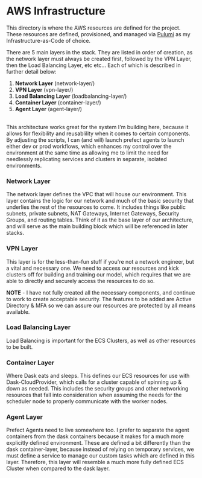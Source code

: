 # AWS Infrastructure

This directory is where the AWS resources are defined for the project. These resources are defined, provisioned, and managed via [Pulumi](https://www.pulumi.com/docs/) as my Infrastructure-as-Code of choice.

There are 5 main layers in the stack. They are listed in order of creation, as the network layer must always be created first, followed by the VPN Layer, then the Load Balancing Layer, etc etc... Each of which is described in further detail below:
1. **Network Layer** (network-layer/)
2. **VPN Layer** (vpn-layer/)
3. **Load Balancing Layer** (loadbalancing-layer/)
4. **Container Layer** (container-layer/)
5. **Agent Layer** (agent-layer/)

<br>
This architecture works great for the system I'm building here, because it allows for flexibility and reusablility when it comes to certain components. By adjusting the scripts, I can (and will) launch prefect agents to launch either dev or prod workflows, which enhances my control over the environment at the same time as allowing me to limit the need for needlessly replicating services and clusters in separate, isolated environments.


### Network Layer
The network layer defines the VPC that will house our environment. This layer contains the logic for our network and much of the basic security that underlies the rest of the resources to come. It includes things like public subnets, private subnets, NAT Gateways, Internet Gateways, Security Groups, and routing tables. Think of it as the base layer of our architecture, and will serve as the main building block which will be referenced in later stacks.

### VPN Layer
This layer is for the less-than-fun stuff if you're not a network engineer, but a vital and necessary one. We need to access our resources and kick clusters off for building and training our model, which requires that we are able to directly and securely access the resources to do so. 

**NOTE** - I have not fully created all the necessary components, and continue to work to create acceptable security. The features to be added are Active Directory & MFA so we can assure our resources are protected by all means available.

### Load Balancing Layer
Load Balancing is important for the ECS Clusters, as well as other resources to be built.

### Container Layer
Where Dask eats and sleeps. This defines our ECS resources for use with Dask-CloudProvider, which calls for a cluster capable of spinning up & down as needed. This includes the security groups and other networking resources that fall into consideration when assuming the needs for the scheduler node to properly communicate with the worker nodes.

### Agent Layer
Prefect Agents need to live somewhere too. I prefer to separate the agent containers from the dask containers because it makes for a much more explicitly defined environment. These are defined a bit differently than the dask container-layer, because instead of relying on temporary services, we must define a service to manage our custom tasks which are defined in this layer. Therefore, this layer will resemble a much more fully defined ECS Cluster when compared to the dask layer.
